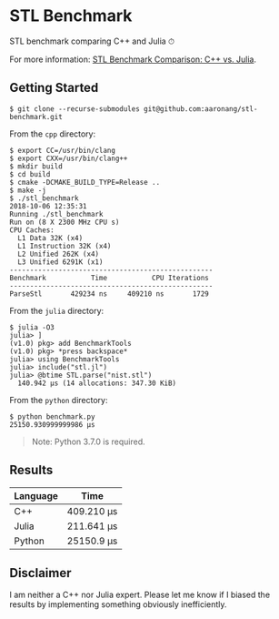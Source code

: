 # STL Benchmark

STL benchmark comparing C++ and Julia ⏱

For more information: [STL Benchmark Comparison: C++ vs. Julia](https://aaronang.github.io/2018/stl-benchmark-comparison-cpp-vs-julia/).

## Getting Started

```console
$ git clone --recurse-submodules git@github.com:aaronang/stl-benchmark.git
```

From the `cpp` directory:

```console
$ export CC=/usr/bin/clang
$ export CXX=/usr/bin/clang++
$ mkdir build
$ cd build
$ cmake -DCMAKE_BUILD_TYPE=Release ..
$ make -j
$ ./stl_benchmark
2018-10-06 12:35:31
Running ./stl_benchmark
Run on (8 X 2300 MHz CPU s)
CPU Caches:
  L1 Data 32K (x4)
  L1 Instruction 32K (x4)
  L2 Unified 262K (x4)
  L3 Unified 6291K (x1)
--------------------------------------------------
Benchmark           Time           CPU Iterations
--------------------------------------------------
ParseStl       429234 ns     409210 ns       1729
```

From the `julia` directory:

```console
$ julia -O3
julia> ]
(v1.0) pkg> add BenchmarkTools
(v1.0) pkg> *press backspace*
julia> using BenchmarkTools
julia> include("stl.jl")
julia> @btime STL.parse("nist.stl")
  140.942 μs (14 allocations: 347.30 KiB)
```

From the `python` directory:

```console
$ python benchmark.py
25150.930999999986 μs
```

> Note: Python 3.7.0 is required.

## Results

| Language | Time       |
|----------|------------|
| C++      | 409.210 μs |
| Julia    | 211.641 μs |
| Python   | 25150.9 μs |

## Disclaimer

I am neither a C++ nor Julia expert. Please let me know if I biased the results
by implementing something obviously inefficiently.
